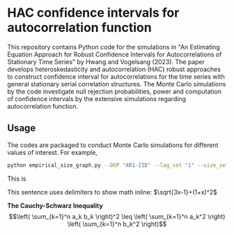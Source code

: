 # HAC confidence intervals for autocorrelation function
This repository contains Python code for the simulations in "An Estimating Equation Approach for Robust Confidence Intervals for Autocorrelations of Stationary Time Series" by Hwang and Vogelsang (2023). The paper develops heteroskedasticity and autocorrelation (HAC) robust approaches to construct confidence interval for autocorrelations for the time series with general stationary serial correlation structures. The Monte Carlo simulations by the code investigate null rejection probabilities, power and computation of confidence intervals by the extensive simulations regarding autocorrelation function.

## Usage
The codes are packaged to conduct Monte Carlo simulations for different values of interest. For example, 

```bash
python empirical_size_graph.py --DGP "AR1-IID" --lag_set "1" --size_set "100,200,500,2000" --phi_set "0.1,0.3,0.5,0.7,0.9,-0.1,-0.3,-0.5,-0.7,-0.9" --replication "1000"
```

This is 

This sentence uses delimiters to show math inline:  $\sqrt{3x-1}+(1+x)^2$

**The Cauchy-Schwarz Inequality**
$$\left( \sum_{k=1}^n a_k b_k \right)^2 \leq \left( \sum_{k=1}^n a_k^2 \right) \left( \sum_{k=1}^n b_k^2 \right)$$